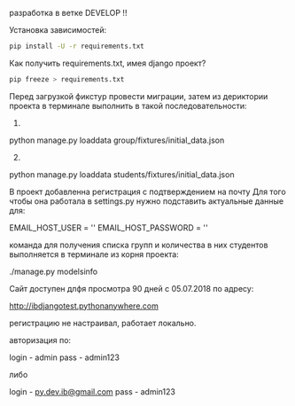 разработка в ветке DEVELOP !!

Установка зависимостей:
```bash
pip install -U -r requirements.txt
```

Как получить requirements.txt, имея django проект?
```bash
pip freeze > requirements.txt
```

Перед загрузкой фикстур провести миграции, затем из дериктории проекта в терминале выполнить в такой последовательности:

1.

python manage.py loaddata group/fixtures/initial_data.json

2.

python manage.py loaddata students/fixtures/initial_data.json


В проект добавленна регистрация с подтверждением на почту
Для того чтобы она работала в settings.py нужно подставить актуальные данные для:

EMAIL_HOST_USER = ''
EMAIL_HOST_PASSWORD = ''



команда для получения списка групп и количества в них студентов выполняется в терминале из корня проекта:

./manage.py modelsinfo

Сайт доступен длфя просмотра 90 дней с 05.07.2018 по адресу:

http://ibdjangotest.pythonanywhere.com

регистрацию не настраивал, работает локально.

авторизация по:

login - admin
pass  - admin123

либо

login - py.dev.ib@gmail.com
pass  - admin123
